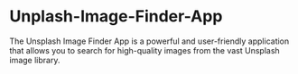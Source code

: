 # Unplash-Image-Finder-App
The Unsplash Image Finder App is a powerful and user-friendly application that allows you to search for high-quality images from the vast Unsplash image library.
